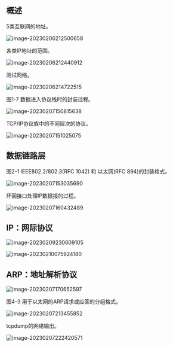 ## 概述

5类互联网的地址。

![image-20230206212500658](assets/%E6%A6%82%E8%A6%81/image-20230206212500658.png)



各类IP地址的范围。

![image-20230206212440912](assets/%E6%A6%82%E8%A6%81/image-20230206212440912.png)



测试网络。

![image-20230206214722515](assets/%E6%A6%82%E8%A6%81/image-20230206214722515.png)



图1-7 数据进入协议栈时的封装过程。

![image-20230207150815638](assets/%E6%A6%82%E8%A6%81/image-20230207150815638.png)



TCP/IP协议族中的不同层次的协议。

![image-20230207151025075](assets/%E6%A6%82%E8%A6%81/image-20230207151025075.png)

## 数据链路层

图2-1   IEEE802.2/802.3(RFC 1042) 和 以太网(RFC 894)的封装格式。

![image-20230207153035690](assets/%E6%A6%82%E8%A6%81/image-20230207153035690.png)



环回接口处理IP数据报的过程。

![image-20230207160432489](assets/%E6%A6%82%E8%A6%81/image-20230207160432489.png)



## IP：网际协议

![image-20230209230609105](assets/%E6%A6%82%E8%A6%81/image-20230209230609105.png)

![image-20230210075924180](assets/%E6%A6%82%E8%A6%81/image-20230210075924180.png)



## ARP：地址解析协议

![image-20230207170652597](assets/%E6%A6%82%E8%A6%81/image-20230207170652597.png)



图4-3  用于以太网的ARP请求或应答的分组格式。

![image-20230207213455852](assets/%E6%A6%82%E8%A6%81/image-20230207213455852.png)

tcpdump的网络输出。

![image-20230207222420571](assets/%E6%A6%82%E8%A6%81/image-20230207222420571.png)